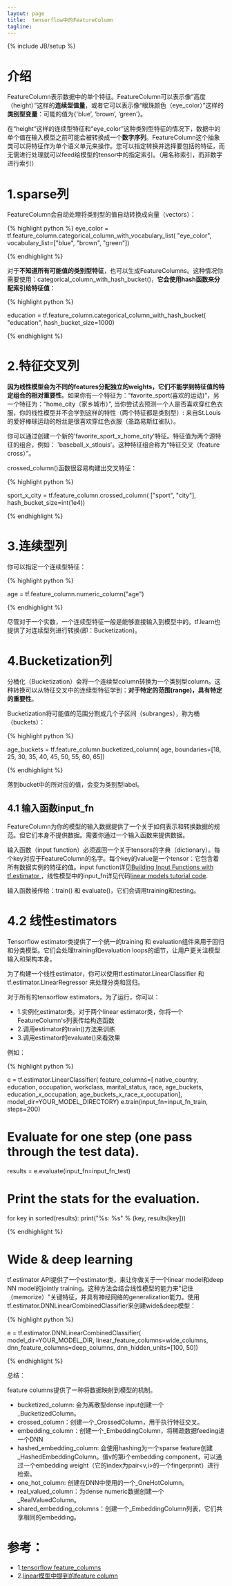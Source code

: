 ```yaml
---
layout: page
title:  tensorflow中的FeatureColumn
tagline: 
---
```

{% include JB/setup %}

# 介绍

FeatureColumn表示数据中的单个特征。FeatureColumn可以表示像“高度（height）”这样的**连续型值量**，或者它可以表示像“眼珠颜色（eye_color）”这样的**类别型变量**：可能的值为{'blue’, ‘brown’, ‘green’}。

在“height”这样的连续型特征和“eye_color”这种类别型特征的情况下，数据中的单个值在输入模型之前可能会被转换成一个**数字序列**。FeatureColumn这个抽象类可以将特征作为单个语义单元来操作。您可以指定转换并选择要包括的特征，而无需进行处理就可以feed给模型的tensor中的指定索引。（用名称索引，而非数字进行索引）

# 1.sparse列

FeatureColumn会自动处理将类别型的值自动转换成向量（vectors）：

{% highlight python %}
eye_color = tf.feature_column.categorical_column_with_vocabulary_list(
    "eye_color", vocabulary_list=["blue", "brown", "green"])

{% endhighlight %}

对于**不知道所有可能值的类别型特征**，也可以生成FeatureColumns。这种情况你需要使用：categorical_column_with_hash_bucket()，**它会使用hash函数来分配索引给特征值**：

{% highlight python %}

education = tf.feature_column.categorical_column_with_hash_bucket(
    "education", hash_bucket_size=1000)
    
{% endhighlight %}

# 2.特征交叉列

**因为线性模型会为不同的features分配独立的weights，它们不能学到特征值的特定组合的相对重要性**。如果你有一个特征为：“favorite_sport(喜欢的运动)”，另一个特征为：“home_city（家乡城市）”, 当你尝试去预测一个人是否喜欢穿红色衣服，你的线性模型并不会学到这样的特性（两个特征都是类别型）: 来自St.Louis的爱好棒球运动的粉丝是很喜欢穿红色衣服（圣路易斯红雀队）。

你可以通过创建一个新的'favorite_sport_x_home_city'特征。特征值为两个源特征的组合，例如： 'baseball_x_stlouis'。这种特征组合称为“特征交叉（feature cross）”。

crossed_column()函数很容易构建出交叉特征：

{% highlight python %}

sport_x_city = tf.feature_column.crossed_column(
    ["sport", "city"], hash_bucket_size=int(1e4))

{% endhighlight %}

# 3.连续型列

你可以指定一个连续型特征：

{% highlight python %}

age = tf.feature_column.numeric_column("age")

{% endhighlight %}

尽管对于一个实数，一个连续型特征一般是能够直接输入到模型中的。tf.learn也提供了对连续型列进行转换(即：Bucketization)。

# 4.Bucketization列

分桶化（Bucketization）会将一个连续型column转换为一个类别型column。这种转换可以从特征交叉中的连续型特征学到：**对于特定的范围(range)，具有特定的重要性**。

Bucketization将可能值的范围分割成几个子区间（subranges），称为桶（buckets）：

{% highlight python %}

age_buckets = tf.feature_column.bucketized_column(
    age, boundaries=[18, 25, 30, 35, 40, 45, 50, 55, 60, 65])

{% endhighlight %}

落到bucket中的所对应的值，会变为类别型label。

## 4.1 输入函数input_fn

FeatureColumn为你的模型的输入数据提供了一个关于如何表示和转换数据的规范。但它们本身不提供数据。需要你通过一个输入函数来提供数据。

输入函数（input function）必须返回一个关于tensors的字典（dictionary）。每个key对应于FeatureColumn的名字。每个key的value是一个tensor：它包含着所有数据实例的特征的值。input function详见[Building Input Functions with tf.estimator ](https://www.tensorflow.org/get_started/input_fn)，线性模型中的input_fn详见代码[linear models tutorial code](https://www.github.com/tensorflow/tensorflow/blob/r1.3/tensorflow/examples/learn/wide_n_deep_tutorial.py).

输入函数被传给：train() 和 evaluate()，它们会调用training和testing。

# 4.2 线性estimators

Tensorflow estimator类提供了一个统一的training 和 evaluation组件来用于回归和分类模型。它们会处理training和evaluation loops的细节，让用户更关注模型输入和架构本身。

为了构建一个线性estimator，你可以使用tf.estimator.LinearClassifier 和 tf.estimator.LinearRegressor 来处理分类和回归。

对于所有的tensorflow estimators，为了运行，你可以：

- 1.实例化estimator类。对于两个linear estimator类，你将一个FeatureColumn's列表传给构造函数
- 2.调用estimator的train()方法来训练
- 3.调用estimator的evaluate()来看效果

例如：

{% highlight python %}

e = tf.estimator.LinearClassifier(
    feature_columns=[
        native_country, education, occupation, workclass, marital_status,
        race, age_buckets, education_x_occupation,
        age_buckets_x_race_x_occupation],
    model_dir=YOUR_MODEL_DIRECTORY)
e.train(input_fn=input_fn_train, steps=200)
# Evaluate for one step (one pass through the test data).
results = e.evaluate(input_fn=input_fn_test)

# Print the stats for the evaluation.
for key in sorted(results):
    print("%s: %s" % (key, results[key]))

{% endhighlight %}


# Wide & deep learning

tf.estimator API提供了一个estimator类，来让你做关于一个linear model和deep NN model的jointly training。这种方法会结合线性模型的能力来"记住（memorize）"关键特征，并具有神经网络的generalization能力。使用tf.estimator.DNNLinearCombinedClassifier来创建wide&deep模型：

{% highlight python %}

e = tf.estimator.DNNLinearCombinedClassifier(
    model_dir=YOUR_MODEL_DIR,
    linear_feature_columns=wide_columns,
    dnn_feature_columns=deep_columns,
    dnn_hidden_units=[100, 50])

{% endhighlight %}

总结：

feature columns提供了一种将数据映射到模型的机制。

- bucketized_column: 会为离散型dense input创建一个_BucketizedColumn。
- crossed_column：创建一个_CrossedColumn，用于执行特征交叉。
- embedding_column：创建一个_EmbeddingColumn，将稀疏数据feeding进一个DNN
- hashed_embedding_column: 会使用hashing为一个sparse feature创建_HashedEmbeddingColumn。值v的第i个embedding component，可以通过一个embedding weight（它的index为pair<v,i>的一个fingerprint）进行检索。
- one_hot_column: 创建在DNN中使用的一个_OneHotColumn。
- real_valued_column：为dense numeric数据创建一个_RealValuedColumn。
- shared_embedding_columns：创建一个_EmbeddingColumn列表，它们共享相同的embedding。


# 参考：

- 1.[tensorflow feature_columns](https://www.tensorflow.org/versions/r0.12/api_docs/python/contrib.layers/feature_columns)
- 2.[linear模型中提到的feature column](https://www.tensorflow.org/tutorials/linear)
